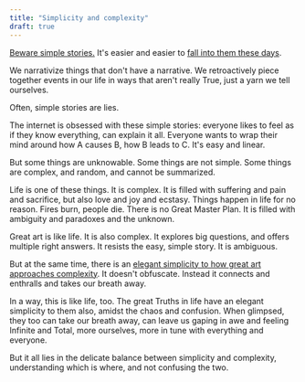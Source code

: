 ```yaml
---
title: "Simplicity and complexity"
draft: true
---
```


[Beware simple stories.][1] It's easier and easier to [fall into them these days][2].

We narrativize things that don't have a narrative. We retroactively piece together events in our life in ways that aren't really True, just a yarn we tell ourselves.

Often, simple stories are lies.

The internet is obsessed with these simple stories: everyone likes to feel as if they know everything, can explain it all. Everyone wants to wrap their mind around how A causes B, how B leads to C. It's easy and linear.

But some things are unknowable. Some things are not simple. Some things are complex, and random, and cannot be summarized.

Life is one of these things. It is complex. It is filled with suffering and pain and sacrifice, but also love and joy and ecstasy. Things happen in life for no reason. Fires burn, people die. There is no Great Master Plan. It is filled with ambiguity and paradoxes and the unknown.

Great art is like life. It is also complex. It explores big questions, and offers multiple right answers. It resists the easy, simple story. It is ambiguous.

But at the same time, there is an [elegant simplicity to how great art approaches complexity][3]. It doesn't obfuscate. Instead it connects and enthralls and takes our breath away.

In a way, this is like life, too. The great Truths in life have an elegant simplicity to them also, amidst the chaos and confusion. When glimpsed, they too can take our breath away, can leave us gaping in awe and feeling Infinite and Total, more ourselves, more in tune with everything and everyone.

But it all lies in the delicate balance between simplicity and complexity, understanding which is where, and not confusing the two.

[1]: https://www.ted.com/talks/tyler_cowen_be_suspicious_of_stories
[2]: https://guscuddy.com/socialmediareplaceart
[3]: https://guscuddy.com/smooththeatre
